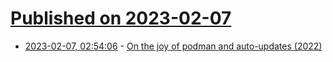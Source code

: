 # [Published on 2023-02-07](index.md)

* [2023-02-07, 02:54:06](https://news.ycombinator.com/item?id=34688076) - [On the joy of podman and auto-updates (2022)](https://feldspaten.org/2022/07/09/On-the-joy-of-podman-and-auto-updates/)
